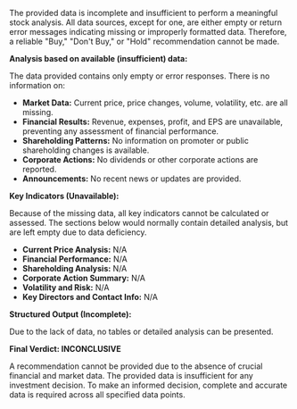 The provided data is incomplete and insufficient to perform a meaningful stock analysis.  All data sources, except for one, are either empty or return error messages indicating missing or improperly formatted data.  Therefore, a reliable "Buy," "Don't Buy," or "Hold" recommendation cannot be made.


**Analysis based on available (insufficient) data:**

The data provided contains only empty or error responses.  There is no information on:

* **Market Data:** Current price, price changes, volume, volatility, etc. are all missing.
* **Financial Results:** Revenue, expenses, profit, and EPS are unavailable, preventing any assessment of financial performance.
* **Shareholding Patterns:**  No information on promoter or public shareholding changes is available.
* **Corporate Actions:**  No dividends or other corporate actions are reported.
* **Announcements:** No recent news or updates are provided.


**Key Indicators (Unavailable):**

Because of the missing data, all key indicators cannot be calculated or assessed.  The sections below would normally contain detailed analysis, but are left empty due to data deficiency.

* **Current Price Analysis:**  N/A
* **Financial Performance:** N/A
* **Shareholding Analysis:** N/A
* **Corporate Action Summary:** N/A
* **Volatility and Risk:** N/A
* **Key Directors and Contact Info:** N/A


**Structured Output (Incomplete):**

Due to the lack of data, no tables or detailed analysis can be presented.


**Final Verdict:  INCONCLUSIVE**

A recommendation cannot be provided due to the absence of crucial financial and market data.  The provided data is insufficient for any investment decision.  To make an informed decision, complete and accurate data is required across all specified data points.

